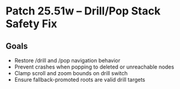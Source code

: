 # Patch 25.51w – Drill/Pop Stack Safety Fix

## Goals
- Restore /drill and /pop navigation behavior
- Prevent crashes when popping to deleted or unreachable nodes
- Clamp scroll and zoom bounds on drill switch
- Ensure fallback-promoted roots are valid drill targets

